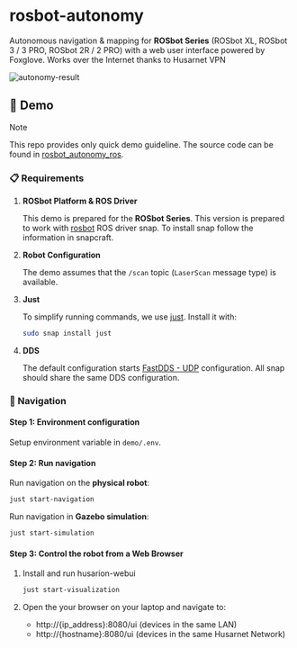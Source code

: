 # rosbot-autonomy

Autonomous navigation & mapping for **ROSbot Series** (ROSbot XL, ROSbot 3 / 3 PRO, ROSbot 2R / 2 PRO) with a web user interface powered by Foxglove. Works over the Internet thanks to Husarnet VPN

![autonomy-result](https://github-readme-figures.s3.eu-central-1.amazonaws.com/rosbot/rosbot-autonomy/rosbot-autonomy.webp)

## 🚀 Demo

> [!NOTE]
> This repo provides only quick demo guideline. The source code can be found in [rosbot_autonomy_ros](https://github.com/husarion/rosbot_autonomy_ros).

### 📋 Requirements

1. **ROSbot Platform & ROS Driver**

    This demo is prepared for the **ROSbot Series**. This version is prepared to work with [rosbot](https://snapcraft.io/rosbot) ROS driver snap. To install snap follow the information in snapcraft.

2. **Robot Configuration**

    The demo assumes that the `/scan` topic (`LaserScan` message type) is available.

3. **Just**

    To simplify running commands, we use [just](https://github.com/casey/just). Install it with:

    ```bash
    sudo snap install just
    ```

4. **DDS**

    The default configuration starts [FastDDS - UDP](demo/dds-config-udp.xml) configuration. All snap should share the same DDS configuration. 

### 🧭 Navigation

#### Step 1: Environment configuration

Setup environment variable in `demo/.env`. 

#### Step 2: Run navigation

Run navigation on the **physical robot**:

```bash
just start-navigation
```

Run navigation in **Gazebo simulation**:

```bash
just start-simulation
```

#### Step 3: Control the robot from a Web Browser

1. Install and run husarion-webui

    ```bash
    just start-visualization
    ```

2. Open the your browser on your laptop and navigate to:

    - http://{ip_address}:8080/ui (devices in the same LAN)
    - http://{hostname}:8080/ui (devices in the same Husarnet Network)
